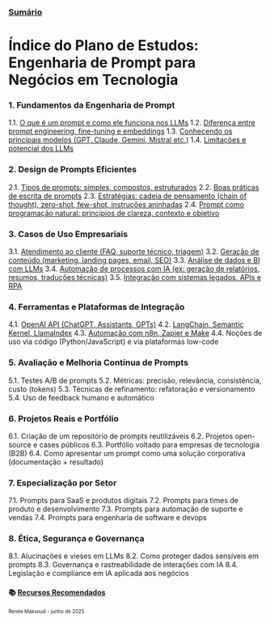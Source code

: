 ### [Sumário](<https://maksoud.github.io/Sumário>)

# Índice do Plano de Estudos: Engenharia de Prompt para Negócios em Tecnologia

### 1. Fundamentos da Engenharia de Prompt

1.1. [O que é um prompt e como ele funciona nos LLMs](<https://maksoud.github.io/Intelig%C3%AAncia%20Artificial%20(IA)/Engenharia%20de%20Prompt/1.%20Fundamentos%20da%20Engenharia%20de%20Prompt/Como%20Funcionam%20os%20Modelos%20de%20Linguagem%20(LLMs)>)
1.2. [Diferença entre prompt engineering, fine-tuning e embeddings](<https://maksoud.github.io/Intelig%C3%AAncia%20Artificial%20(IA)/Engenharia%20de%20Prompt/1.%20Fundamentos%20da%20Engenharia%20de%20Prompt/Diferen%C3%A7a%20entre%20prompt%20engineering%2C%20fine-tuning%20e%20embeddings>)
1.3. [Conhecendo os principais modelos (GPT, Claude, Gemini, Mistral etc.)](<https://maksoud.github.io/Intelig%C3%AAncia%20Artificial%20(IA)/Engenharia%20de%20Prompt/1.%20Fundamentos%20da%20Engenharia%20de%20Prompt/Conhecendo%20os%20principais%20modelos>)
1.4. [Limitações e potencial dos LLMs](<https://maksoud.github.io/Intelig%C3%AAncia%20Artificial%20(IA)/Engenharia%20de%20Prompt/1.%20Fundamentos%20da%20Engenharia%20de%20Prompt/Limita%C3%A7%C3%B5es%20e%20potencial%20dos%20LLMs>)

### 2. Design de Prompts Eficientes

2.1. [Tipos de prompts: simples, compostos, estruturados](<https://maksoud.github.io/Intelig%C3%AAncia%20Artificial%20(IA)/Engenharia%20de%20Prompt/2.%20Design%20de%20Prompts%20Eficientes/Tipos%20de%20prompts%20simples%2C%20compostos%2C%20estruturados>)
2.2. [Boas práticas de escrita de prompts](<https://maksoud.github.io/Intelig%C3%AAncia%20Artificial%20(IA)/Engenharia%20de%20Prompt/2.%20Design%20de%20Prompts%20Eficientes/Boas%20pr%C3%A1ticas%20de%20escrita%20de%20prompts>)
2.3. [Estratégias: cadeia de pensamento (chain of thought), zero-shot, few-shot, instruções aninhadas](<https://maksoud.github.io/Intelig%C3%AAncia%20Artificial%20(IA)/Engenharia%20de%20Prompt/2.%20Design%20de%20Prompts%20Eficientes/Estrat%C3%A9gias%20de%20Prompt%20Engineering>)
2.4. [Prompt como programação natural: princípios de clareza, contexto e objetivo](<https://maksoud.github.io/Intelig%C3%AAncia%20Artificial%20(IA)/Engenharia%20de%20Prompt/2.%20Design%20de%20Prompts%20Eficientes/Prompt%20como%20programa%C3%A7%C3%A3o%20natural>)

### 3. Casos de Uso Empresariais

3.1. [Atendimento ao cliente (FAQ, suporte técnico, triagem)](<https://maksoud.github.io/Intelig%C3%AAncia%20Artificial%20(IA)/Engenharia%20de%20Prompt/3.%20Casos%20de%20Uso%20Empresariais/Atendimento%20ao%20cliente%20(FAQ%2C%20suporte%20t%C3%A9cnico%2C%20triagem)>)
3.2. [Geração de conteúdo (marketing, landing pages, email, SEO)](<https://maksoud.github.io/Intelig%C3%AAncia%20Artificial%20(IA)/Engenharia%20de%20Prompt/3.%20Casos%20de%20Uso%20Empresariais/Gera%C3%A7%C3%A3o%20de%20conte%C3%BAdo%20(marketing%2C%20landing%20pages%2C%20email%2C%20SEO)>)
3.3. [Análise de dados e BI com LLMs](<https://maksoud.github.io&file=Intelig%C3%AAncia%20Artificial%20(IA)/Engenharia%20de%20Prompt/3.%20Casos%20de%20Uso%20Empresariais/An%C3%A1lise%20de%20dados%20e%20BI%20com%20LLMs>)
3.4. [Automação de processos com IA (ex: geração de relatórios, resumos, traduções técnicas)](<https://maksoud.github.io/Intelig%C3%AAncia%20Artificial%20(IA)/Engenharia%20de%20Prompt/3.%20Casos%20de%20Uso%20Empresariais/Automa%C3%A7%C3%A3o%20de%20processos%20com%20IA>)
3.5. [Integração com sistemas legados, APIs e RPA](<https://maksoud.github.io/Intelig%C3%AAncia%20Artificial%20(IA)/Engenharia%20de%20Prompt/3.%20Casos%20de%20Uso%20Empresariais/Integra%C3%A7%C3%A3o%20com%20sistemas%20legados%2C%20APIs%20e%20RPA>)

### 4. Ferramentas e Plataformas de Integração

4.1. [OpenAI API (ChatGPT, Assistants, GPTs)](<https://maksoud.github.io&file=Intelig%C3%AAncia%20Artificial%20(IA)/Engenharia%20de%20Prompt/4.%20Ferramentas%20e%20Plataformas%20de%20Integra%C3%A7%C3%A3o/OpenAI%20API%20(ChatGPT%2C%20Assistants%2C%20GPTs)>)
4.2. [LangChain, Semantic Kernel, LlamaIndex](<https://maksoud.github.io/Intelig%C3%AAncia%20Artificial%20(IA)/Engenharia%20de%20Prompt/4.%20Ferramentas%20e%20Plataformas%20de%20Integra%C3%A7%C3%A3o/LangChain%2C%20Semantic%20Kernel%2C%20LlamaIndex>)
4.3. [Automação com n8n, Zapier e Make](<https://maksoud.github.io/Intelig%C3%AAncia%20Artificial%20(IA)/Engenharia%20de%20Prompt/4.%20Ferramentas%20e%20Plataformas%20de%20Integra%C3%A7%C3%A3o/Automa%C3%A7%C3%A3o%20com%20n8n%2C%20Zapier%20e%20Make>)
4.4. Noções de uso via código (Python/JavaScript) e via plataformas low-code

### 5. Avaliação e Melhoria Contínua de Prompts

5.1. Testes A/B de prompts
5.2. Métricas: precisão, relevância, consistência, custo (tokens)
5.3. Técnicas de refinamento: refatoração e versionamento
5.4. Uso de feedback humano e automático

### 6. Projetos Reais e Portfólio

6.1. Criação de um repositório de prompts reutilizáveis
6.2. Projetos open-source e cases públicos
6.3. Portfólio voltado para empresas de tecnologia (B2B)
6.4. Como apresentar um prompt como uma solução corporativa (documentação + resultado)

### 7. Especialização por Setor

7.1. Prompts para SaaS e produtos digitais
7.2. Prompts para times de produto e desenvolvimento
7.3. Prompts para automação de suporte e vendas
7.4. Prompts para engenharia de software e devops

### 8. Ética, Segurança e Governança

8.1. Alucinações e vieses em LLMs
8.2. Como proteger dados sensíveis em prompts
8.3. Governança e rastreabilidade de interações com IA
8.4. Legislação e compliance em IA aplicada aos negócios


#### 📚 [Recursos Recomendados](<https://maksoud.github.io/Intelig%C3%AAncia%20Artificial%20(IA)/Engenharia%20de%20Prompt/Recursos%20Recomendados%20-%20Engenharia%20de%20Prompt>)



<sup><sub>
Renée Maksoud - junho de 2025
</sub></sup>